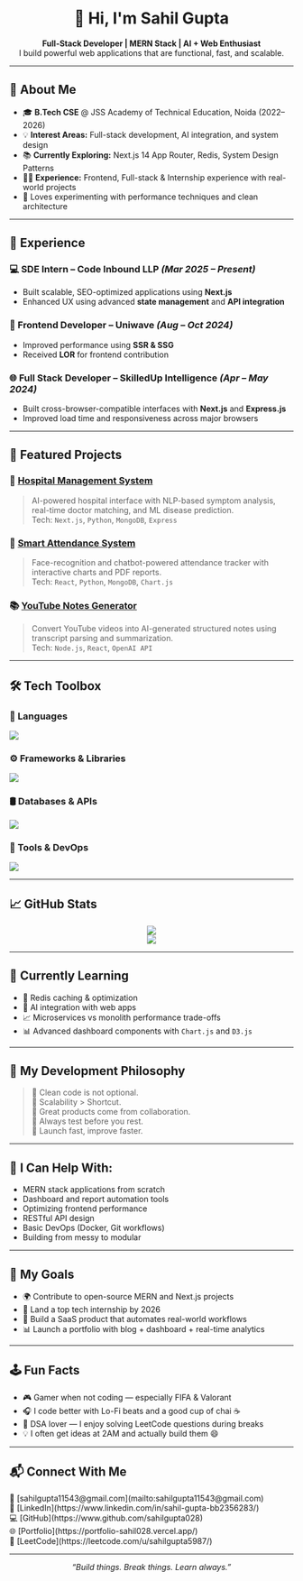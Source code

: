 <h1 align="center">👋 Hi, I'm Sahil Gupta</h1>

<p align="center">
  <b>Full-Stack Developer | MERN Stack | AI + Web Enthusiast</b><br/>
  I build powerful web applications that are functional, fast, and scalable.
</p>

---

## 🧠 About Me

- 🎓 **B.Tech CSE** @ JSS Academy of Technical Education, Noida (2022–2026)
- 💡 **Interest Areas:** Full-stack development, AI integration, and system design
- 📚 **Currently Exploring:** Next.js 14 App Router, Redis, System Design Patterns
- 👨‍💻 **Experience:** Frontend, Full-stack & Internship experience with real-world projects
- 🧪 Loves experimenting with performance techniques and clean architecture

---

## 💼 Experience

### 💻 SDE Intern – Code Inbound LLP *(Mar 2025 – Present)*
- Built scalable, SEO-optimized applications using **Next.js**
- Enhanced UX using advanced **state management** and **API integration**

### 🎨 Frontend Developer – Uniwave *(Aug – Oct 2024)*
- Improved performance using **SSR & SSG**
- Received **LOR** for frontend contribution

### 🌐 Full Stack Developer – SkilledUp Intelligence *(Apr – May 2024)*
- Built cross-browser-compatible interfaces with **Next.js** and **Express.js**
- Improved load time and responsiveness across major browsers

---

## 🚀 Featured Projects

### 🏥 [Hospital Management System](#)
> AI-powered hospital interface with NLP-based symptom analysis, real-time doctor matching, and ML disease prediction.  
Tech: `Next.js`, `Python`, `MongoDB`, `Express`

### 🧾 [Smart Attendance System](#)
> Face-recognition and chatbot-powered attendance tracker with interactive charts and PDF reports.  
Tech: `React`, `Python`, `MongoDB`, `Chart.js`

### 📚 [YouTube Notes Generator](#)
> Convert YouTube videos into AI-generated structured notes using transcript parsing and summarization.  
Tech: `Node.js`, `React`, `OpenAI API`

---

## 🛠️ Tech Toolbox

### 🔷 Languages
<img src="https://skillicons.dev/icons?i=js,ts,java,python,html,css,c" />

### ⚙️ Frameworks & Libraries
<img src="https://skillicons.dev/icons?i=react,nextjs,nodejs,express,redux,tailwind,bootstrap,flask" />

### 🛢️ Databases & APIs
<img src="https://skillicons.dev/icons?i=mongodb,mysql,redis,postman" />

### 🔧 Tools & DevOps
<img src="https://skillicons.dev/icons?i=git,github,docker,vscode" />

---

## 📈 GitHub Stats

<p align="center">
  <img src="https://github-readme-stats.vercel.app/api?username=sahilgupta028&show_icons=true&theme=tokyonight" />
  <br/>
  <img src="https://github-readme-streak-stats.herokuapp.com/?user=sahilgupta028&theme=tokyonight" />
</p>

---

## 🌱 Currently Learning

- 🔵 Redis caching & optimization
- 🧠 AI integration with web apps
- 📈 Microservices vs monolith performance trade-offs
- 📊 Advanced dashboard components with `Chart.js` and `D3.js`

---

## 💬 My Development Philosophy

> 🧼 Clean code is not optional.  
> 🧠 Scalability > Shortcut.  
> 🤝 Great products come from collaboration.  
> 🔄 Always test before you rest.  
> 🚀 Launch fast, improve faster.

---

## 🧩 I Can Help With:

- MERN stack applications from scratch
- Dashboard and report automation tools
- Optimizing frontend performance
- RESTful API design
- Basic DevOps (Docker, Git workflows)
- Building from messy to modular

---

## 🎯 My Goals

- 🌍 Contribute to open-source MERN and Next.js projects
- 💼 Land a top tech internship by 2026
- 🚀 Build a SaaS product that automates real-world workflows
- 📊 Launch a portfolio with blog + dashboard + real-time analytics

---

## 🕹 Fun Facts

- 🎮 Gamer when not coding — especially FIFA & Valorant
- 🎧 I code better with Lo-Fi beats and a good cup of chai ☕
- 🧠 DSA lover — I enjoy solving LeetCode questions during breaks
- 💡 I often get ideas at 2AM and actually build them 😄

---

## 📬 Connect With Me

<p>
  📧 [sahilgupta11543@gmail.com](mailto:sahilgupta11543@gmail.com) <br/>
  🔗 [LinkedIn](https://www.linkedin.com/in/sahil-gupta-bb2356283/) <br/>
  💻 [GitHub](https://www.github.com/sahilgupta028) <br/>
  🌐 [Portfolio](https://portfolio-sahil028.vercel.app/) <br/>
  🧠 [LeetCode](https://leetcode.com/u/sahilgupta5987/)
</p>

---

<p align="center"><i>“Build things. Break things. Learn always.”</i></p>
